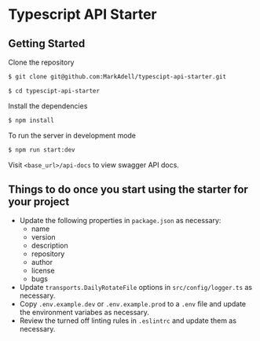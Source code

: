 # Typescript API Starter

## Getting Started

Clone the repository
```bash
$ git clone git@github.com:MarkAdell/typescipt-api-starter.git

$ cd typescipt-api-starter
```

Install the dependencies
```bash
$ npm install
```

To run the server in development mode
```bash
$ npm run start:dev
```

Visit `<base_url>/api-docs` to view swagger API docs.

## Things to do once you start using the starter for your project

- Update the following properties in `package.json` as necessary:
  - name
  - version
  - description
  - repository
  - author
  - license
  - bugs
- Update `transports.DailyRotateFile` options in `src/config/logger.ts` as necessary.
- Copy `.env.example.dev` or `.env.example.prod` to a `.env` file and update the environment variabes as necessary.
- Review the turned off linting rules in `.eslintrc` and update them as necessary.
